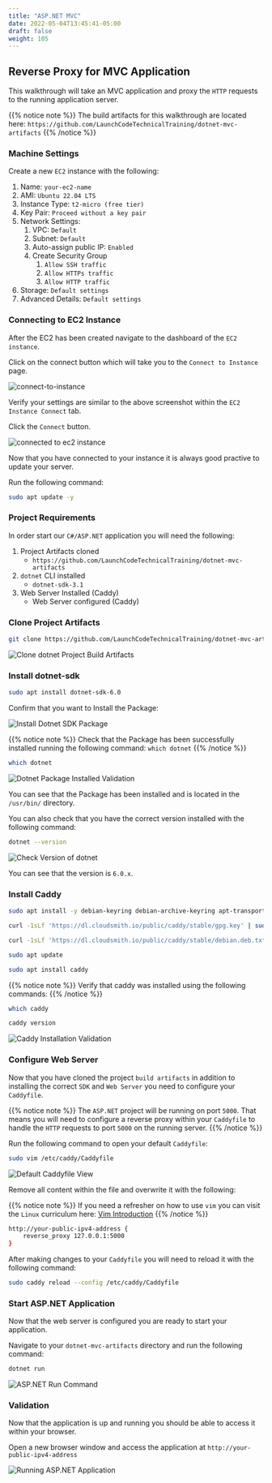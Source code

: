 ```yaml
---
title: "ASP.NET MVC"
date: 2022-05-04T13:45:41-05:00
draft: false
weight: 105
---
```


## Reverse Proxy for MVC Application

This walkthrough will take an MVC application and proxy the `HTTP` requests to the running application server.

{{% notice note %}}
The build artifacts for this walkthrough are located here:
`https://github.com/LaunchCodeTechnicalTraining/dotnet-mvc-artifacts`
{{% /notice %}}

### Machine Settings

Create a new `EC2` instance with the following:
1. Name: `your-ec2-name`
1. AMI: `Ubuntu 22.04 LTS`
1. Instance Type: `t2-micro (free tier)`
1. Key Pair: `Proceed without a key pair`
1. Network Settings:
    1. VPC: `Default`
    1. Subnet: `Default`
    1. Auto-assign public IP: `Enabled`
    1. Create Security Group
        1. `Allow SSH traffic`
        1. `Allow HTTPs traffic`
        1. `Allow HTTP traffic`
1. Storage: `Default settings`
1. Advanced Details: `Default settings`

### Connecting to EC2 Instance

After the EC2 has been created navigate to the dashboard of the `EC2 instance`.

Click on the connect button which will take you to the `Connect to Instance` page.

![connect-to-instance](pictures/connect-to-instance.png?classes=border)

Verify your settings are similar to the above screenshot within the `EC2 Instance Connect` tab.

Click the `Connect` button.

![connected to ec2 instance](pictures/connected-to-instance-view.png?classes=border)

Now that you have connected to your instance it is always good practive to update your server.

Run the following command:

```bash
sudo apt update -y
```

### Project Requirements

In order start our `C#/ASP.NET` application you will need the following:
1. Project Artifacts cloned
    - `https://github.com/LaunchCodeTechnicalTraining/dotnet-mvc-artifacts`
1. `dotnet` CLI installed
    - `dotnet-sdk-3.1`
1. Web Server Installed (Caddy)
    - Web Server configured (Caddy)

### Clone Project Artifacts

```bash
git clone https://github.com/LaunchCodeTechnicalTraining/dotnet-mvc-artifacts
```

![Clone dotnet Project Build Artifacts](pictures/clone-dotnet-artifacts.png?classes=border)

### Install dotnet-sdk

```bash
sudo apt install dotnet-sdk-6.0
```

Confirm that you want to Install the Package:

![Install Dotnet SDK Package](pictures/apt-install-dotnet-Y.png?classes=border)

{{% notice note %}}
Check that the Package has been successfully installed running the following command: `which dotnet`
{{% /notice %}}

```bash
which dotnet
```
![Dotnet Package Installed Validation](pictures/dotnet-installed-check.png?classes=border)

You can see that the Package has been installed and is located in the `/usr/bin/` directory.

You can also check that you have the correct version installed with the following command:

```bash
dotnet --version
```

![Check Version of dotnet](pictures/dotnet--version.png?classes=border)

You can see that the version is `6.0.x`.

### Install Caddy

```bash
sudo apt install -y debian-keyring debian-archive-keyring apt-transport-https
```

```bash
curl -1sLf 'https://dl.cloudsmith.io/public/caddy/stable/gpg.key' | sudo gpg --dearmor -o /usr/share/keyrings/caddy-stable-archive-keyring.gpg
```

```bash
curl -1sLf 'https://dl.cloudsmith.io/public/caddy/stable/debian.deb.txt' | sudo tee /etc/apt/sources.list.d/caddy-stable.list
```

```bash
sudo apt update
```

```bash
sudo apt install caddy
```

{{% notice note %}}
Verify that caddy was installed using the following commands:
{{% /notice %}}

```bash
which caddy
```

```bash
caddy version
```

![Caddy Installation Validation](pictures/caddy-install-validation.png?classes=border)

### Configure Web Server

Now that you have cloned the project `build artifacts` in addition to installing the correct `SDK` and `Web Server` you need to configure your `Caddyfile`.

{{% notice note %}}
The `ASP.NET` project will be running on port `5000`. That means you will need to configure a reverse proxy within your `Caddyfile` to handle the `HTTP` requests to port `5000` on the running server.
{{% /notice %}}

Run the following command to open your default `Caddyfile`:

```bash
sudo vim /etc/caddy/Caddyfile
```

![Default Caddyfile View](pictures/default-caddyfile.png?classes=border)

Remove all content within the file and overwrite it with the following:

{{% notice note %}}
If you need a refresher on how to use `vim` you can visit the `Linux` curriculum here: [Vim Introduction](https://launchcodetechnicaltraining.org/linux/userspace-applications/walkthrough/vim/)
{{% /notice %}}

```bash
http://your-public-ipv4-address {
    reverse_proxy 127.0.0.1:5000
}
```

After making changes to your `Caddyfile` you will need to reload it with the following command:

```bash
sudo caddy reload --config /etc/caddy/Caddyfile
```

### Start ASP.NET Application

Now that the web server is configured you are ready to start your application.

Navigate to your `dotnet-mvc-artifacts` directory and run the following command:

```bash
dotnet run
```

![ASP.NET Run Command](pictures/dotnet-run.png?classes=border)

### Validation

Now that the application is up and running you should be able to access it within your browser.

Open a new browser window and access the application at `http://your-public-ipv4-address`

![Running ASP.NET Application](pictures/running-dotnet-application.png?classes=border)